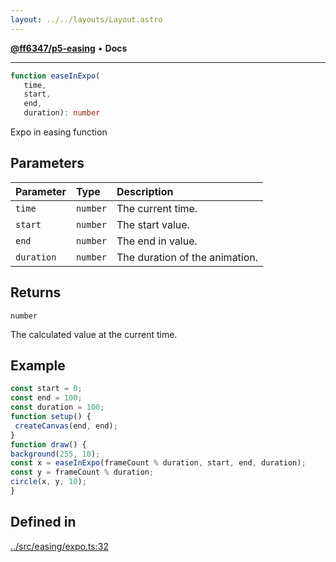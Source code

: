 ```yaml
---
layout: ../../layouts/Layout.astro
---
```


[**@ff6347/p5-easing**](README.md) • **Docs**

***

```ts
function easeInExpo(
   time, 
   start, 
   end, 
   duration): number
```

Expo in easing function

## Parameters

| Parameter | Type | Description |
| :------ | :------ | :------ |
| `time` | `number` | The current time. |
| `start` | `number` | The start value. |
| `end` | `number` | The end in value. |
| `duration` | `number` | The duration of the animation. |

## Returns

`number`

The calculated value at the current time.

## Example

```ts
const start = 0;
const end = 100;
const duration = 100;
function setup() {
 createCanvas(end, end);
}
function draw() {
background(255, 10);
const x = easeInExpo(frameCount % duration, start, end, duration);
const y = frameCount % duration;
circle(x, y, 10);
}
```

## Defined in

[../src/easing/expo.ts:32](https://github.com/ff6347/p5-easing/blob/7e0a9fff511aefc237e917cc4b77c9211f7bfc19/src/easing/expo.ts#L32)
